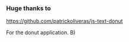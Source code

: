 ### Huge thanks to

https://github.com/patrickoliveras/js-text-donut 

For the donut application. B)